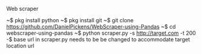 Web scraper 

~$ pkg install python
~$ pkg install git
~$ git clone https://github.com/DanielPickens/WebScraper-using-Pandas
~$ cd webscraper-using-pandas
~$ python scraper.py -s http://target.com -t 200
-$ base url in scraper.py needs to be be changed to accommodate target location url
